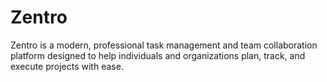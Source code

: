# Zentro
Zentro is a modern, professional task management and team collaboration platform designed to help individuals and organizations plan, track, and execute projects with ease.
